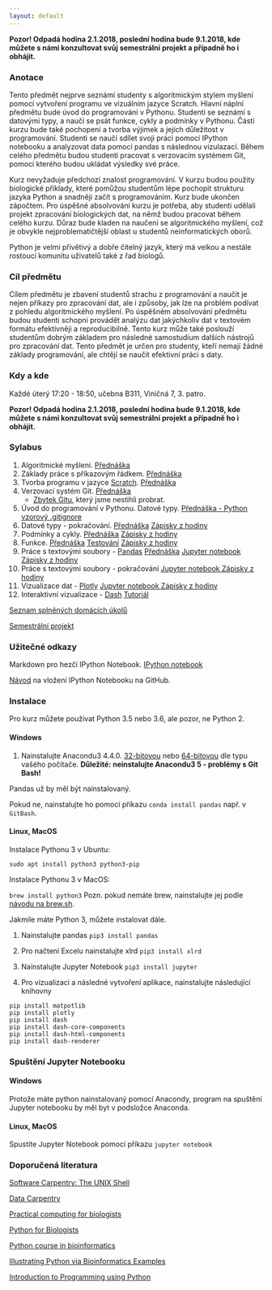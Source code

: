 ```yaml
---
layout: default
---
```


**Pozor! Odpadá hodina 2.1.2018, poslední hodina bude 9.1.2018, kde můžete s námi konzultovat svůj semestrální projekt a případně ho i obhájit.**

### Anotace

Tento předmět nejprve seznámí studenty s algoritmickým stylem myšlení pomocí vytvoření programu ve vizuálním jazyce Scratch. Hlavní náplní předmětu bude úvod do programování v Pythonu. Studenti se seznámí s datovými typy, a naučí se psát funkce, cykly a podmínky v Pythonu. Částí kurzu bude také pochopení a tvorba výjimek a jejích důležitost v programování. Studenti se naučí sdílet svoji práci pomocí IPython notebooku a analyzovat data pomocí pandas s následnou vizulazací. Během celého předmětu budou studenti pracovat s verzovacím systémem Git, pomocí kterého budou ukládat výsledky své práce.

Kurz nevyžaduje předchozí znalost programování. V kurzu budou použity biologické příklady, které pomůžou studentům lépe pochopit strukturu jazyka Python a snadněji začít s programováním. Kurz bude ukončen zápočtem. Pro úspěšné absolvování kurzu je potřeba, aby studenti udělali projekt zpracování biologických dat, na němž budou pracovat během celého kurzu. Důraz bude kladen na naučení se algoritmického myšlení, což je obvykle nejproblematičtější oblast u studentů neinformatických oborů. 

Python je velmi přivětivý a dobře čitelný jazyk, který má velkou a nestále rostoucí komunitu uživatelů také z řad biologů.

### Cíl předmětu

Cílem předmětu je zbavení studentů strachu z programování a naučit je nejen příkazy pro zpracování dat, ale i způsoby, jak lze na problém podívat z pohledu algoritmického myšlení. Po úspěšném absolvování předmětu budou studenti schopni provádět analýzu dat jakýchkoliv dat v textovém formátu efektivněji a reproducibilně. Tento kurz může také poslouží studentům dobrým základem pro následné samostudium dalších nástrojů pro zpracování dat. Tento předmět je určen pro studenty, kteří nemají žádné základy programování, ale chtějí se naučit efektivní práci s daty.

### Kdy a kde

Každé úterý 17:20 - 18:50, učebna B311, Viničná 7, 3. patro.

**Pozor! Odpadá hodina 2.1.2018, poslední hodina bude 9.1.2018, kde můžete s námi konzultovat svůj semestrální projekt a případně ho i obhájit.**

### Sylabus
1. Algoritmické myšlení. <a href="https://docs.google.com/presentation/d/1g6h96oaRYAz2dwzjZ3-5WpYRRNZJM5jb77kmUXGKpfI/edit?usp=sharing" class="presentation">Přednáška</a>
1. Základy práce s příkazovým řádkem. <a href="https://docs.google.com/presentation/d/1e9TOV2jNVBGy46PbICdMy1zaBFO_t7EioO-_5hMPsIA/edit?usp=sharing" class="presentation">Přednáška</a>
1. Tvorba programu v jazyce [Scratch](https://scratch.mit.edu/). <a href="https://docs.google.com/presentation/d/1TgJmOyh2PVyplmLBBqDdtGdVHIAVERW0Fc4NCS0DXHU/edit?usp=sharing" class="presentation">Přednáška</a>
1. Verzovací systém Git. <a href="https://docs.google.com/presentation/d/1K1UCmaqndPBE1JLNYhMXLCSrQ6BlvZXPRXOhnnaXJiA/edit?usp=sharing" class="presentation">Přednáška</a>
    - <a class="presentation" href="https://docs.google.com/presentation/d/1PsztDU7QlSv7GuEo5TPdeErJj_hfsT1ePuRZEdxa-LU/edit?usp=sharing">Zbytek Gitu</a>, který jsme nestihli probrat.
1. Úvod do programování v Pythonu. Datové typy. <a href="https://docs.google.com/presentation/d/1tpIs8oe69o9CD0boQ27DTI9hs5dP97WblaL8hMqU2TA/edit?usp=sharing" class="presentation">Přednáška - Python</a> [vzorový .gitignore](https://github.com/intro-python-biol-2017/test/blob/master/.gitignore)
1. Datové typy - pokračování. <a href="https://docs.google.com/presentation/d/19z_lumljf-jEV_J28HIIX-54GGRmgTVOc4BaFsLnfUQ/edit?usp=sharing" class="presentation">Přednáška</a> [Zápisky z hodiny](https://github.com/intro-python-biol-2017/zapisky_z_hodiny/blob/master/6_lekce.ipynb)
1. Podmínky a cykly. <a href="https://docs.google.com/presentation/d/1iXGfSBqcLprFEASSLCtot-rMSmzqAUEOmSONV36xM9w/edit?usp=sharing" class="presentation">Přednáška</a> [Zápisky z hodiny](https://github.com/intro-python-biol-2017/zapisky_z_hodiny/blob/master/7_lekce.ipynb)
1. Funkce. <a href="https://docs.google.com/presentation/d/1wrh4dG55dUbGYueNNFPaLeYUMeBlzh7Nq_Ol6kO0jYo/edit?usp=sharing" class="presentation">Přednáška</a> [Testování](https://github.com/intro-python-biol-2017/zapisky_z_hodiny/blob/master/testovani.ipynb) [Zápisky z hodiny](https://github.com/intro-python-biol-2017/zapisky_z_hodiny/blob/master/8_lekce.ipynb)
1. Práce s textovými soubory - [Pandas](http://pandas.pydata.org/) <a href="https://docs.google.com/presentation/d/1ihF5Nzed4Bjuw4dVcoe8FqySp3jfNhtWjNGbezbEjWU/edit?usp=sharing" class="presentation">Přednáška</a> <a href="https://github.com/intro-python-biol-2017/zapisky_z_hodiny/blob/master/9_Python_pandas.ipynb" class="jupyter"> Jupyter notebook </a> [Zápisky z hodiny](https://github.com/intro-python-biol-2017/zapisky_z_hodiny/blob/master/python_zapisky_9.ipynb)
1. Práce s textovými soubory - pokračování <a href="https://github.com/intro-python-biol-2017/zapisky_z_hodiny/blob/master/10_Python_pandas_pokracovani.ipynb" class="jupyter"> Jupyter notebook </a>[Zápisky z hodiny](https://github.com/intro-python-biol-2017/zapisky_z_hodiny/blob/master/python_zapisky_10.ipynb)
1. Vizualizace dat - [Plotly](https://plot.ly/python/user-guide/) <a href="https://github.com/intro-python-biol-2017/zapisky_z_hodiny/blob/master/11_Python_plotly.ipynb" class="jupyter"> Jupyter notebook </a> [Zápisky z hodiny](https://github.com/intro-python-biol-2017/zapisky_z_hodiny/blob/master/python_zapisky_11.ipynb)
1. Interaktivní vizualizace - [Dash](https://plot.ly/dash/) [Tutoriál](https://github.com/intro-python-biol-2017/zapisky_z_hodiny/blob/master/dash_app_tutorial.md)



[Seznam splněných domácích úkolů](https://docs.google.com/spreadsheets/d/1VbooFGuj2_wCxS7EbUE3lnpNgIiTvneexpI2EKxN7hA/edit?usp=sharing)


[Semestrální projekt](https://github.com/intro-python-biol-2017/projekty-studentu/blob/master/semestralni_projekt.md)

### Užitečné odkazy

Markdown pro hezčí IPython Notebook. <a href="https://github.com/anastazie/python_biol_2016/blob/master/Python_markdown.ipynb" class="jupyter"> IPython notebook </a>

[Návod](https://docs.google.com/document/d/1fgUFZ8hWeT7fUlPuZywD2y6zjIXFiAc0hyWk91Aoj9I/edit?usp=sharing) na vložení IPython Notebooku na GitHub.

### Instalace

Pro kurz můžete používat Python 3.5 nebo 3.6, ale pozor, ne Python 2.

#### Windows

1. Nainstalujte Anacondu3 4.4.0. [32-bitovou](https://repo.continuum.io/archive/Anaconda3-4.4.0-Windows-x86.exe) nebo [64-bitovou](https://repo.continuum.io/archive/Anaconda3-4.4.0-Windows-x86_64.exe) dle typu vašého počítače. **Důležité: neinstalujte Anacondu3 5 - problémy s Git Bash!** 

Pandas už by měl být nainstalovaný. 

Pokud ne, nainstalujte ho pomocí příkazu `conda install pandas` např. v `GitBash`.


#### Linux, MacOS

Instalace Pythonu 3 v Ubuntu:

`sudo apt install python3 python3-pip`

Instalace Pythonu 3 v MacOS:

`brew install python3`
Pozn. pokud nemáte brew, nainstalujte jej podle [návodu na brew.sh](https://brew.sh).

Jakmile máte Python 3, můžete instalovat dále.

1. Nainstalujte pandas
`pip3 install pandas`

2. Pro načtení Excelu nainstalujte xlrd
`pip3 install xlrd`

3. Nainstalujte Jupyter Notebook
`pip3 install jupyter`

4. Pro vizualizaci a následné vytvoření aplikace, nainstalujte následující knihovny
```
pip install matpotlib
pip install plotly
pip install dash
pip install dash-core-components
pip install dash-html-components
pip install dash-renderer
```

### Spuštění Jupyter Notebooku

#### Windows

Protože máte python nainstalovaný pomocí Anacondy, program na spuštění Jupyter notebooku by měl byt v podsložce Anaconda.

#### Linux, MacOS

Spustíte Jupyter Notebook pomocí příkazu `jupyter notebook`

### Doporučená literatura

[Software Carpentry: The UNIX Shell](http://swcarpentry.github.io/shell-novice/)

[Data Carpentry](http://www.datacarpentry.org/lessons/)

[Practical computing for biologists](http://practicalcomputing.org/)

[Python for Biologists](http://pythonforbiologists.com)

[Python course in bioinformatics](http://users.ugent.be/~vstorme/files/PYTHON/PythonBioinformatics.pdf)

[Illustrating Python via Bioinformatics Examples](http://hplgit.github.io/bioinf-py/doc/pub/html/main_bioinf.html#)

[Introduction to Programming using Python](https://drive.google.com/file/d/0B99fAy7pKkctWm9obFk2WDc2NVU/view?usp=sharing)

[comment]: # (<a href="https://docs.google.com/presentation/d/1tFO22uSMCtcFkznsGPmpgUkQLuqHy6r90q_xSM0KNBs/edit?usp=sharing" class="presentation">Přednáška</a>)


[comment]: # (<a href="https://github.com/anastazie/python_biol_2016/blob/master/10_Python_Pandas.ipynb" class="jupyter"> IPython notebook </a>)
